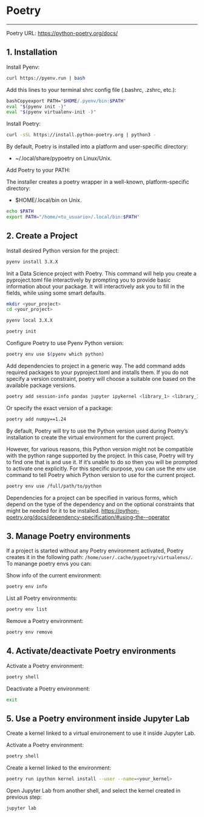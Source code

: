 # Poetry
___
Poetry URL: https://python-poetry.org/docs/

## 1. Installation

Install Pyenv:
```bash
curl https://pyenv.run | bash
```

Add this lines to your terminal shrc config file (.bashrc, .zshrc, etc.):
```bash
bashCopyexport PATH="$HOME/.pyenv/bin:$PATH"
eval "$(pyenv init -)"
eval "$(pyenv virtualenv-init -)"
```

Install Poetry:
```bash
curl -sSL https://install.python-poetry.org | python3 -
```

By default, Poetry is installed into a platform and user-specific directory:

- ~/.local/share/pypoetry on Linux/Unix.

Add Poetry to your PATH:

The installer creates a poetry wrapper in a well-known, platform-specific directory:

- $HOME/.local/bin on Unix.

```bash
echo $PATH
export PATH="/home/<tu_usuario>/.local/bin:$PATH"
```

## 2. Create a Project

Install desired Python version for the project:
```bash
pyenv install 3.X.X
```

Init a Data Science project with Poetry. This command will help you create a pyproject.toml file interactively by prompting you to provide basic information about your package. It will interactively ask you to fill in the fields, while using some smart defaults.
```bash
mkdir <your_project>
cd <your_project>
```
```bash
pyenv local 3.X.X
```
```bash
poetry init
```

Configure Poetry to use Pyenv Python version:
```bash
poetry env use $(pyenv which python)
```

Add dependencies to project in a generic way. The add command adds required packages to your pyproject.toml and installs them. If you do not specify a version constraint, poetry will choose a suitable one based on the available package versions.
```bash
poetry add session-info pandas jupyter ipykernel <library_1> <library_1> ... <library_n>
```

Or specify the exact version of a package:
```bash
poetry add numpy==1.24
```

By default, Poetry will try to use the Python version used during Poetry’s installation to create the virtual environment for the current project.

However, for various reasons, this Python version might not be compatible with the python range supported by the project. In this case, Poetry will try to find one that is and use it. If it’s unable to do so then you will be prompted to activate one explicitly. For this specific purpose, you can use the env use command to tell Poetry which Python version to use for the current project.

```bash
poetry env use /full/path/to/python
```

Dependencies for a project can be specified in various forms, which depend on the type of the dependency and on the optional constraints that might be needed for it to be installed.
https://python-poetry.org/docs/dependency-specification/#using-the--operator


## 3. Manage Poetry environments

If a project is started without any Poetry environment activated, Poetry creates it in
the following path: `/home/user/.cache/pypoetry/virtualenvs/`. To manange poetry
envs you can:

Show info of the current environment:
```bash
poetry env info
```

List all Poetry environments:
```bash
poetry env list
```

Remove a Poetry environment:
```bash
poetry env remove
```

## 4. Activate/deactivate Poetry environments

Activate a Poetry environment:
```bash
poetry shell
```

Deactivate a Poetry environment:
```bash
exit
```

## 5. Use a Poetry environment inside Jupyter Lab

Create a kernel linked to a virtual environement to use it inside Jupyter Lab.

Activate a Poetry environment:
```bash
poetry shell
```

Create a kernel linked to the environment:
```bash
poetry run ipython kernel install --user --name=<your_kernel>
```

Open Jupyter Lab from another shell, and select the kernel created in previous step:
```bash
jupyter lab
```
